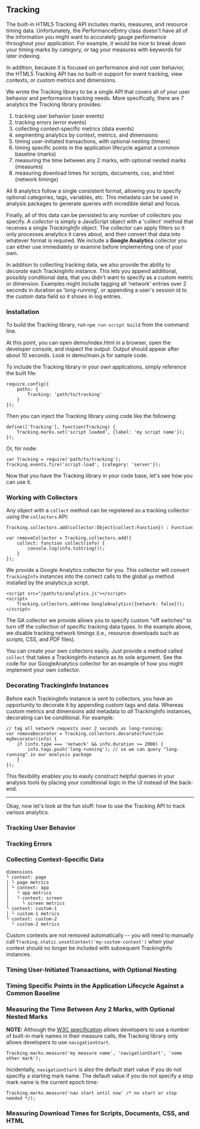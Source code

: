 ## Tracking ##

The built-in HTML5 Tracking API includes marks, measures, and resource timing data. Unfortunately, the PerformanceEntry
class doesn't have all of the information you might want to accurately gauge performance throughout your application.
For example, it would be nice to break down your timing marks by category, or tag your measures with keywords for later
indexing.

In addition, because it is focused on performance and not user behavior, the HTML5 Tracking API has no built-in support
for event tracking, view contexts, or custom metrics and dimensions.

We wrote the Tracking library to be a single API that covers all of your user behavior and performance tracking needs.
More specifically, there are 7 analytics the Tracking library provides:

 1. tracking user behavior (user events)
 2. tracking errors (error events)
 3. collecting context-specific metrics (data events)
 4. segmenting analytics by context, metrics, and dimensions
 5. timing user-initiated transactions, with optional nesting (timers)
 6. timing specific points in the application lifecycle against a common baseline (marks)
 7. measuring the time between any 2 marks, with optional nested marks (measures)
 8. measuring download times for scripts, documents, css, and html (network timings)

All 8 analytics follow a single consistent format, allowing you to specify optional categories, tags, variables, etc.
This metadata can be used in analysis packages to generate queries with incredible detail and focus.

Finally, all of this data can be persisted to any number of collectors you specify. A *collector* is simply a JavaScript
object with a 'collect' method that receives a single *TrackingInfo* object. The collector can apply filters so it only
processes analytics it cares about, and then convert that data into whatever format is required. We include a **Google
Analytics** collector you can either use immediately or examine before implementing one of your own.

In addition to collecting tracking data, we also provide the ability to *decorate* each TrackingInfo instance. This
lets you append additional, possibly conditional data, that you didn't want to specify as a custom metric or dimension.
Examples might include tagging all 'network' entries over 2 seconds in duration as 'long-running', or appending a user's
session id to the custom data field so it shows in log entries.

### Installation ###

To build the Tracking library, run `npm run-script build` from the command line.

At this point, you can open demo/index.html in a browser, open the developer console, and inspect the output. Output
should appear after about 10 seconds. Look in demo/main.js for sample code.

To include the Tracking library in your own applications, simply reference the built file:

    require.config({
        paths: {
            Tracking: 'path/to/tracking'
        }
    });

Then you can inject the Tracking library using code like the following:

    define(['Tracking'], function(Tracking) {
        Tracking.marks.set('script loaded', {label: 'my script name'});
    });

Or, for node:

    var Tracking = require('path/to/tracking');
    Tracking.events.fire('script-load', {category: 'server'});

Now that you have the Tracking library in your code base, let's see how you can use it.

### Working with Collectors ###

Any object with a `collect` method can be registered as a tracking collector using the `collectors` API:

    Tracking.collectors.add(collector:Object{collect:Function}) : Function
    
    var removeCollector = Tracking.collectors.add({
        collect: function collect(info) {
            console.log(info.toString());
        }
    });

We provide a Google Analytics collector for you. This collector will convert `TrackingInfo` instances into the correct
calls to the global `ga` method installed by the analytics.js script.

    <script src="/path/to/analytics.js"></script>
    <script>
        Tracking.collectors.add(new GoogleAnalytics({network: false}));
    </script>

The GA collector we provide allows you to specify custom "off switches" to turn off the collection of specific tracking
data types. In the example above, we disable tracking network timings (i.e., resource downloads such as scripts, CSS,
and PDF files).

You can create your own collectors easily. Just provide a method called `collect` that takes a TrackingInfo instance
as its sole argument. See the code for our GoogleAnalytics collector for an example of how you might implement your own
collector.

### Decorating TrackingInfo Instances ###

Before each TrackingInfo instance is sent to collectors, you have an opportunity to decorate it by appending custom
tags and data. Whereas custom metrics and dimensions add metadata to *all* TrackingInfo instances, decorating can be
conditional. For example:

    // tag all network requests over 2 seconds as long-running:
    var removeDecorator = Tracking.collectors.decorate(function myDecorator(info) {
        if (info.type === 'network' && info.duration >= 2000) {
            info.tags.push('long-running'); // so we can query "long-running" in our analysis package
        }
    });

This flexibility enables you to easily construct helpful queries in your analysis tools by placing your conditional
logic in the UI instead of the back-end.

---

Okay, now let's look at the fun stuff: how to use the Tracking API to track various analytics.

### Tracking User Behavior ###
### Tracking Errors ###
### Collecting Context-Specific Data ###

    dimensions
    └ context: page
    │ └ page metrics
    │ └ context: app
    │   └ app metrics
    │   └ context: screen
    │     └ screen metrics
    └ context: custom-1
    │ └ custom-1 metrics
    └ context: custom-2
      └ custom-2 metrics

Custom contexts are not removed automatically -- you will need to manually call
`Tracking.static.unsetContext('my-custom-context')` when your context should no longer
be included with subsequent TrackingInfo instances.

### Timing User-Initiated Transactions, with Optional Nesting ###
### Timing Specific Points in the Application Lifecycle Against a Common Baseline ###
### Measuring the Time Between Any 2 Marks, with Optional Nested Marks ###

**NOTE:** Although the [W3C specification](http://www.w3.org/TR/user-timing/) allows
developers to use a number of built-in mark names in their measure calls, the Tracking
library only allows developers to use `navigationStart`.

    Tracking.marks.measure('my measure name', 'navigationStart', 'some other mark');

Incidentally, `navigationStart` is also the default start value if you do not specifiy a
starting mark name. The default value if you do not specify a stop mark name is the current
epoch time:

    Tracking.marks.measure('nav start until now' /* no start or stop needed */);

### Measuring Download Times for Scripts, Documents, CSS, and HTML ###

